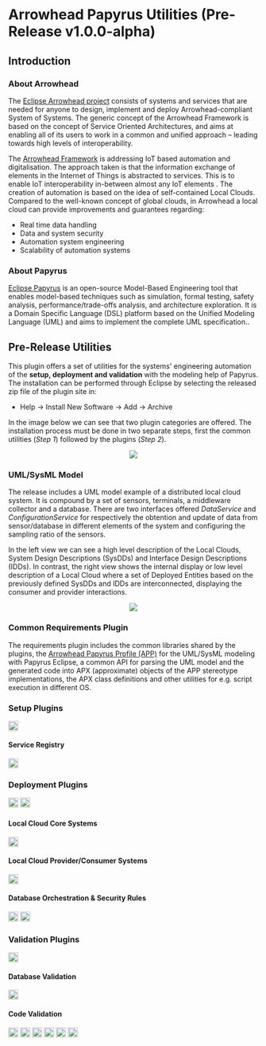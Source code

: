 # Arrowhead Papyrus Utilities (Pre-Release v1.0.0-alpha)

## Introduction
### About Arrowhead
The [Eclipse Arrowhead project](https://projects.eclipse.org/projects/iot.arrowhead) consists of systems and services that are needed for anyone to design, implement and deploy Arrowhead-compliant System of Systems. The generic concept of the Arrowhead Framework is based on the concept of Service Oriented Architectures, and aims at enabling all of its users to work in a common and unified approach – leading towards high levels of interoperability.

The [Arrowhead Framework](https://github.com/eclipse-arrowhead) is addressing IoT based automation and digitalisation. The approach taken is that the information exchange of elements in the Internet of Things is abstracted to services. This is to enable IoT interoperability in-between almost any IoT elements . The creation of automation is based on the idea of self-contained Local Clouds. Compared to the well-known concept of global clouds, in Arrowhead a local cloud can provide improvements and guarantees regarding:

* Real time data handling
* Data and system security
* Automation system engineering
* Scalability of automation systems

### About Papyrus
[Eclipse Papyrus](https://www.eclipse.org/papyrus/) is an open-source Model-Based Engineering tool that enables model-based techniques such as simulation, formal testing, safety analysis, performance/trade-offs analysis, and architecture exploration. It is a Domain Specific Language (DSL) platform based on the Unified Modeling Language (UML) and aims to implement the complete UML specification..

## Pre-Release Utilities
This plugin offers a set of utilities for the systems' engineering automation of the **setup, deployment and validation** with the modeling help of Papyrus. The installation can be performed through Eclipse by selecting the released zip file of the plugin site in:
* Help -> Install New Software -> Add -> Archive

In the image below we can see that two plugin categories are offered. The installation process must be done in two separate steps, first the common utilities (*Step 1*) followed by the plugins (*Step 2*).

<p align="center">
<img src="https://github.com/fernand0labra/arrowhead-papyrus-utilities/assets/70638694/5e2088c4-316c-4b0a-9a41-b59bef3116c3">
</p>


### UML/SysML Model
The release includes a UML model example of a distributed local cloud system. It is compound by a set of sensors, terminals, a middleware collector and a database. There are two interfaces offered *DataService* and *ConfigurationService* for respectively the obtention and update of data from sensor/database in different elements of the system and configuring the sampling ratio of the sensors.

In the left view we can see a high level description of the Local Clouds, System Design Descriptions (SysDDs) and Interface Design Descriptions (IDDs). In contrast, the right view shows the internal display or low level description of a Local Cloud where a set of Deployed Entities based on the previously defined SysDDs and IDDs are interconnected, displaying the consumer and provider interactions.

<p align="center">
<img src="https://github.com/fernand0labra/arrowhead-papyrus-utilities/assets/70638694/e2d6af14-88b3-4cb4-b5f3-957a970081f8">
</p>

### Common Requirements Plugin

The requirements plugin includes the common libraries shared by the plugins, the [Arrowhead Papyrus Profile (APP)](https://github.com/eclipse-arrowhead/profile-library-sysml/) for the UML/SysML modeling with Papyrus Eclipse, a common API for parsing the UML model and the generated code into APX (approximate) objects of the APP stereotype implementations, the APX class definitions and other utilities for e.g. script execution in different OS.

### Setup Plugins
<img src="https://github.com/fernand0labra/arrowhead-papyrus-utilities/assets/70638694/f374ae9b-2735-49af-91ab-572887abc888" width="20" height="20"/>

#### Service Registry
<img src="https://github.com/fernand0labra/arrowhead-papyrus-utilities/assets/70638694/4de13128-6144-469c-9bb5-29cdd46ea93e" width="20" height="20"/>

### Deployment Plugins
<img src="https://github.com/fernand0labra/arrowhead-papyrus-utilities/assets/70638694/52e4c6a8-6b61-4681-a222-8c5e00d65fd3" width="20" height="20"/>
<img src="https://github.com/fernand0labra/arrowhead-papyrus-utilities/assets/70638694/c0e9e4f1-4fb0-455a-a2be-390396d78b1d" width="20" height="20"/>

#### Local Cloud Core Systems
<img src="https://github.com/fernand0labra/arrowhead-papyrus-utilities/assets/70638694/48982fdd-03d2-474c-a1c5-5701c81bbfa5" width="20" height="20"/>

#### Local Cloud Provider/Consumer Systems
<img src="https://github.com/fernand0labra/arrowhead-papyrus-utilities/assets/70638694/dcc9f37c-6ef0-4796-9f08-583306e50b07" width="20" height="20"/>

#### Database Orchestration & Security Rules
<img src="https://github.com/fernand0labra/arrowhead-papyrus-utilities/assets/70638694/1d9429c1-855a-4382-85b0-69cff18e83e6" width="20" height="20"/>
<img src="https://github.com/fernand0labra/arrowhead-papyrus-utilities/assets/70638694/73045a60-429f-4a1d-870f-32d5e8050a17" width="20" height="20"/>

### Validation Plugins
<img src="https://github.com/fernand0labra/arrowhead-papyrus-utilities/assets/70638694/79cff281-e52d-4824-9209-ae42c980c517" width="20" height="20"/>

#### Database Validation
<img src="https://github.com/fernand0labra/arrowhead-papyrus-utilities/assets/70638694/e1bd2556-8e0e-4b41-b0d3-0efc56432600" width="20" height="20"/>

#### Code Validation
<img src="https://github.com/fernand0labra/arrowhead-papyrus-utilities/assets/70638694/c85b926e-c212-42d7-8a71-0f1d249ea1f3" width="20" height="20"/>
<img src="https://github.com/fernand0labra/arrowhead-papyrus-utilities/assets/70638694/765f9b90-3cd3-4841-959c-bf6b1b838e80" width="20" height="20"/>
<img src="https://github.com/fernand0labra/arrowhead-papyrus-utilities/assets/70638694/16e3e9ba-6a68-454a-a0b6-b5d4a4cd9940" width="20" height="20"/>
<img src="https://github.com/fernand0labra/arrowhead-papyrus-utilities/assets/70638694/df64dd22-1c24-4723-a1fe-1547c0b74921" width="20" height="20"/>
<img src="https://github.com/fernand0labra/arrowhead-papyrus-utilities/assets/70638694/fdd88066-ed5a-4b2d-8ad4-843bd09f63e2" width="20" height="20"/>
<img src="https://github.com/fernand0labra/arrowhead-papyrus-utilities/assets/70638694/24e96ca5-619d-4c6d-9e3d-962ccd9cadeb" width="20" height="20"/>
